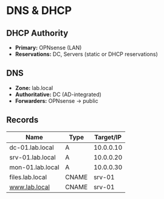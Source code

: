 # DNS & DHCP

## DHCP Authority
- **Primary:** OPNsense (LAN)
- **Reservations:** DC, Servers (static or DHCP reservations)

## DNS
- **Zone:** lab.local
- **Authoritative:** DC (AD-integrated)
- **Forwarders:** OPNsense → public

## Records
| Name           | Type | Target/IP |
|----------------|------|-----------|
| dc-01.lab.local| A    | 10.0.0.10 |
| srv-01.lab.local| A   | 10.0.0.20 |
| mon-01.lab.local| A   | 10.0.0.30 |
| files.lab.local| CNAME| srv-01    |
| www.lab.local  | CNAME| srv-01    |
